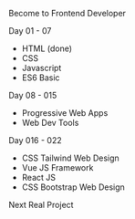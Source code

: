 Become to Frontend Developer 

Day 01 - 07
- HTML (done)
- CSS  
- Javascript
- ES6 Basic

Day 08 - 015 
- Progressive Web Apps
- Web Dev Tools

Day 016 - 022
- CSS Tailwind Web Design
- Vue JS Framework
- React JS
- CSS Bootstrap Web Design

Next Real Project